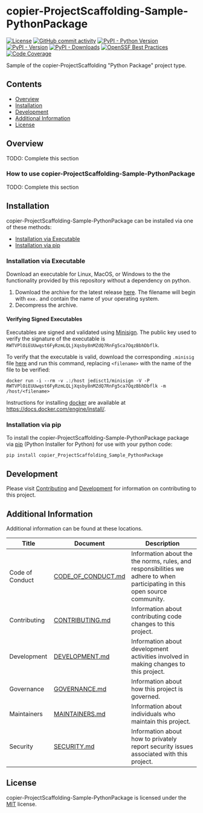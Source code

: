 # copier-ProjectScaffolding-Sample-PythonPackage

<!-- BEGIN: Exclude Package -->
<!-- [BEGIN] Badges -->
[![License](https://img.shields.io/github/license/gt-sse-center/copier-ProjectScaffolding-Sample-PythonPackage?color=dark-green)](https://github.com/gt-sse-center/copier-ProjectScaffolding-Sample-PythonPackage/blob/master/LICENSE.txt)
[![GitHub commit activity](https://img.shields.io/github/commit-activity/y/gt-sse-center/copier-ProjectScaffolding-Sample-PythonPackage?color=dark-green)](https://github.com/gt-sse-center/copier-ProjectScaffolding-Sample-PythonPackage/commits/main/)
[![PyPI - Python Version](https://img.shields.io/pypi/pyversions/copier_ProjectScaffolding_Sample_PythonPackage?color=dark-green)](https://pypi.org/project/copier_ProjectScaffolding_Sample_PythonPackage/)
[![PyPI - Version](https://img.shields.io/pypi/v/copier_ProjectScaffolding_Sample_PythonPackage?color=dark-green)](https://pypi.org/project/copier_ProjectScaffolding_Sample_PythonPackage/)
[![PyPI - Downloads](https://img.shields.io/pypi/dm/copier-projectscaffolding-sample-pythonpackage)](https://pypistats.org/packages/copier-projectscaffolding-sample-pythonpackage)
[![OpenSSF Best Practices](https://www.bestpractices.dev/projects/9264/badge)](https://www.bestpractices.dev/projects/9264)
[![Code Coverage](https://img.shields.io/endpoint?url=https://gist.githubusercontent.com/davidbrownell/2f9d770d13e3a148424f374f74d41f4b/raw/copier-ProjectScaffolding-Sample-PythonPackage_coverage.json)](https://github.com/gt-sse-center/copier-ProjectScaffolding-Sample-PythonPackage/actions)
<!-- [END] Badges -->
<!-- END: Exclude Package -->

Sample of the copier-ProjectScaffolding "Python Package" project type.

<!-- BEGIN: Exclude Package -->
## Contents
- [Overview](#overview)
- [Installation](#installation)
- [Development](#development)
- [Additional Information](#additional-information)
- [License](#license)
<!-- END: Exclude Package -->

## Overview
TODO: Complete this section

### How to use copier-ProjectScaffolding-Sample-PythonPackage
TODO: Complete this section

<!-- BEGIN: Exclude Package -->
## Installation
<!-- [BEGIN] Installation -->
copier-ProjectScaffolding-Sample-PythonPackage can be installed via one of these methods:

- [Installation via Executable](#installation-via-executable)
- [Installation via pip](#installation-via-pip)

### Installation via Executable
Download an executable for Linux, MacOS, or Windows to the the functionality provided by this repository without a dependency on python.

1. Download the archive for the latest release [here](https://github.com/gt-sse-center/copier-ProjectScaffolding-Sample-PythonPackage/releases/latest). The filename will begin with `exe.` and contain the name of your operating system.
2. Decompress the archive.

#### Verifying Signed Executables
Executables are signed and validated using [Minisign](https://jedisct1.github.io/minisign/). The public key used to verify the signature of the executable is `RWTVPlOiEUUwqst6FyRzmLQLjXqsby8nMZdQ7RnFg5ca7OqzBbhDbflk`.

To verify that the executable is valid, download the corresponding `.minisig` file [here](https://github.com/gt-sse-center/copier-ProjectScaffolding-Sample-PythonPackage/releases/latest) and run this command, replacing `<filename>` with the name of the file to be verified:

`docker run -i --rm -v .:/host jedisct1/minisign -V -P RWTVPlOiEUUwqst6FyRzmLQLjXqsby8nMZdQ7RnFg5ca7OqzBbhDbflk -m /host/<filename>`

Instructions for installing [docker](https://docker.com) are available at https://docs.docker.com/engine/install/.

### Installation via pip
To install the copier-ProjectScaffolding-Sample-PythonPackage package via [pip](https://pip.pypa.io/en/stable/) (Python Installer for Python) for use with your python code:

`pip install copier_ProjectScaffolding_Sample_PythonPackage`

<!-- [END] Installation -->

## Development
<!-- [BEGIN] Development -->
Please visit [Contributing](https://github.com/gt-sse-center/copier-ProjectScaffolding-Sample-PythonPackage/blob/main/CONTRIBUTING.md) and [Development](https://github.com/gt-sse-center/copier-ProjectScaffolding-Sample-PythonPackage/blob/main/DEVELOPMENT.md) for information on contributing to this project.<!-- [END] Development -->

<!-- END: Exclude Package -->

## Additional Information
Additional information can be found at these locations.

<!-- [BEGIN] Additional Information -->
| Title | Document | Description |
| --- | --- | --- |
| Code of Conduct | [CODE_OF_CONDUCT.md](https://github.com/gt-sse-center/copier-ProjectScaffolding-Sample-PythonPackage/blob/main/CODE_OF_CONDUCT.md) | Information about the the norms, rules, and responsibilities we adhere to when participating in this open source community. |
| Contributing | [CONTRIBUTING.md](https://github.com/gt-sse-center/copier-ProjectScaffolding-Sample-PythonPackage/blob/main/CONTRIBUTING.md) | Information about contributing code changes to this project. |
| Development | [DEVELOPMENT.md](https://github.com/gt-sse-center/copier-ProjectScaffolding-Sample-PythonPackage/blob/main/DEVELOPMENT.md) | Information about development activities involved in making changes to this project. |
| Governance | [GOVERNANCE.md](https://github.com/gt-sse-center/copier-ProjectScaffolding-Sample-PythonPackage/blob/main/GOVERNANCE.md) | Information about how this project is governed. |
| Maintainers | [MAINTAINERS.md](https://github.com/gt-sse-center/copier-ProjectScaffolding-Sample-PythonPackage/blob/main/MAINTAINERS.md) | Information about individuals who maintain this project. |
| Security | [SECURITY.md](https://github.com/gt-sse-center/copier-ProjectScaffolding-Sample-PythonPackage/blob/main/SECURITY.md) | Information about how to privately report security issues associated with this project. |
<!-- [END] Additional Information -->

## License

copier-ProjectScaffolding-Sample-PythonPackage is licensed under the <a href="https://choosealicense.com/licenses/mit/" target="_blank">MIT</a> license.
